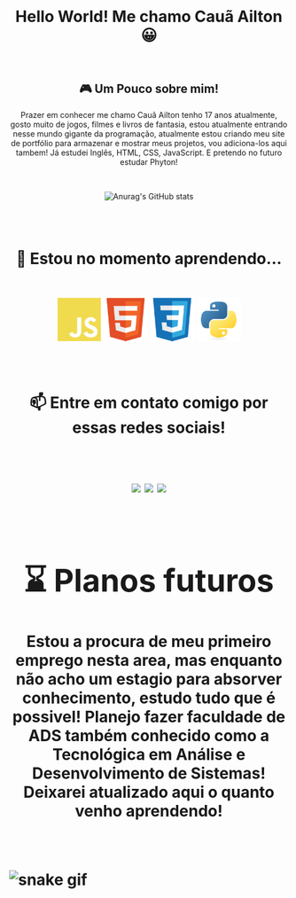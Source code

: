 <br><h1 align="center" height="60" width="70" >Hello World! Me chamo Cauã Ailton 😀</h1>
<div align="center"  height="50" width="60" border-radius="30">

<br>
<h2 align="center"  height="70" width="80"> 🎮 Um Pouco sobre mim! </h2>
<p>
    Prazer em conhecer me chamo Cauã Ailton tenho 17 anos atualmente, gosto muito de jogos, filmes e livros de fantasia, estou atualmente entrando
    nesse mundo gigante da programação, atualmente estou criando meu site de portfólio para armazenar e mostrar meus projetos, vou adiciona-los aqui 
    tambem! Já estudei Inglês, HTML, CSS, JavaScript. E pretendo no futuro estudar Phyton! 
   
</p>
<br>
  
![Anurag's GitHub stats](https://github-readme-stats.vercel.app/api?username=jasonmark798&show_icons=true&theme=tokyonight)

</div>

<br>


<br>

<h1 align="center" height="60" width="70"> 🌱 Estou no momento aprendendo... </h1>
<br>
<div style="display: inline_block" align="center"  height="50" width="60"><br>
  <img align="center" alt="ca-Js" height="80" width="80" src="https://raw.githubusercontent.com/devicons/devicon/master/icons/javascript/javascript-plain.svg">
  <img align="center" alt="ca-HTML" height="80" width="80" src="https://raw.githubusercontent.com/devicons/devicon/master/icons/html5/html5-original.svg">
  <img align="center" alt="ca-CSS" height="80" width="80" src="https://raw.githubusercontent.com/devicons/devicon/master/icons/css3/css3-original.svg">
  <img align="center" alt="ca-Python" height="80" width="80" src="https://raw.githubusercontent.com/devicons/devicon/master/icons/python/python-original.svg">
  <br>
</div>
<br>
<br>
<br>
<h1 align="center"  height="50" width="60"> 📫 Entre em contato comigo por essas redes sociais!<h1>
<div align="center"  height="80" width="80"> 
    <br>
  <a  href="https://www.instagram.com/caua.a_192/" target="_blank"><img src="https://img.shields.io/badge/-Instagram-%23E4405F?style=for-the-badge&logo=instagram&logoColor=white" target="_blank"></a>
  <a href="https://jasonmark798.github.io/Portfolio2.0/#" target="_blank"><img src="https://img.shields.io/badge/Blogger-FF5722?style=for-the-badge&logo=blogger&logoColor=white" target="_blank"></a> 
  <a href="https://www.linkedin.com/in/cau%C3%A3-ailton-083412248/" target="_blank"><img src="https://img.shields.io/badge/-LinkedIn-%230077B5?style=for-the-badge&logo=linkedin&logoColor=white" target="_blank"></a> 
    <br>
</div>
    <br>
<div>
  <h1 align="center"  height="50" width="60"> ⌛ Planos futuros</h1>
<p align="center">Estou a procura de meu primeiro emprego nesta area, mas enquanto não acho um estagio para absorver conhecimento, estudo tudo que é possivel! 
    Planejo fazer faculdade de ADS também conhecido como a Tecnológica em Análise e Desenvolvimento de Sistemas! <br>
    Deixarei atualizado aqui o quanto venho aprendendo!
</p>
</div>
  <br>

![snake gif](https://github.com/jasonmark798/jasonmark798/blob/output/github-contribution-grid-snake.gif)


